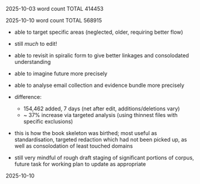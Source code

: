 2025-10-03 word count TOTAL	414453  

2025-10-10 word count TOTAL	568915  

- able to target specific areas (neglected, older, requiring better flow)  

- still *much* to edit!

- able to revisit in spiralic form to give better linkages and consolodated understanding

- able to imagine future more precisely

- able to analyse email collection and evidence bundle more precisely

- difference:
  - 154,462 added, 7 days (net after edit, additions/deletions vary)
  - ~ 37% increase via targeted analysis (using thinnest files with specific exclusions)
 
- this is how the book skeleton was birthed; most useful as standardisation, targeted redaction which had not been picked up, as well as consolodation of least touched domains

- still very mindful of rough draft staging of significant portions of corpus, future task for working plan to update as appropriate  

2025-10-10  
